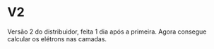 # V2

Versão 2 do distribuidor, feita 1 dia após a primeira. Agora consegue calcular os elétrons nas camadas.
